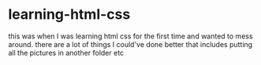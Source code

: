 # learning-html-css
this was when I was learning html css for the first time and wanted to mess around.
there are a lot of things I could've done better that includes putting all the pictures in another folder etc


